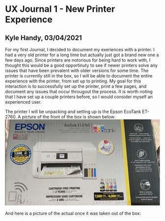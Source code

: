 # UX Journal 1 - New Printer Experience

## Kyle Handy, 03/04/2021

For my first Journal, I decided to document my exeriences with a printer. I had a very old printer for a long time but actually just got a brand new one a few days ago. Since printers are notorious for being hard to work with, I thought this would be a good opportinuty to see if newer printers solve any issues that have been prevalent with older versions for some time. The printer is currently still in the box, so I will be able to document the entire experience with the printer, from set up to printing. My goal for this interaction is to successfully set up the printer, print a few pages, and document any issues that occur througout the process. It is worth noting that I have set up a couple printers before, so I would consider myself an experienced user.
  
The printer I will be unpacking and setting up is the Epson EcoTank ET-2760. A picture of the front of the box is shown below:
![alt text](https://github.com/UsabilityEngineering/ux-portfolio-khandy7/blob/master/UX_Journal1/Front_box.png?raw=true)

And here is a picture of the actual once it was taken out of the box:
